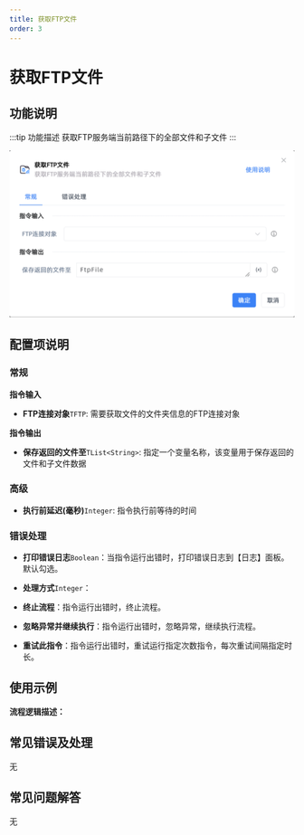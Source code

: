 ```yaml
---
title: 获取FTP文件
order: 3
---
```


# 获取FTP文件

## 功能说明

:::tip 功能描述
获取FTP服务端当前路径下的全部文件和子文件
:::

![获取FTP文件](../../../assets/获取FTP文件_command.png)

## 配置项说明

### 常规

**指令输入**

- **FTP连接对象**`TFTP`: 需要获取文件的文件夹信息的FTP连接对象


**指令输出**

- **保存返回的文件至**`TList<String>`: 指定一个变量名称，该变量用于保存返回的文件和子文件数据

### 高级

- **执行前延迟(毫秒)**`Integer`: 指令执行前等待的时间

### 错误处理

- **打印错误日志**`Boolean`：当指令运行出错时，打印错误日志到【日志】面板。默认勾选。

- **处理方式**`Integer`：

 - **终止流程**：指令运行出错时，终止流程。

 - **忽略异常并继续执行**：指令运行出错时，忽略异常，继续执行流程。

 - **重试此指令**：指令运行出错时，重试运行指定次数指令，每次重试间隔指定时长。

## 使用示例

**流程逻辑描述：** 

## 常见错误及处理

无

## 常见问题解答

无

